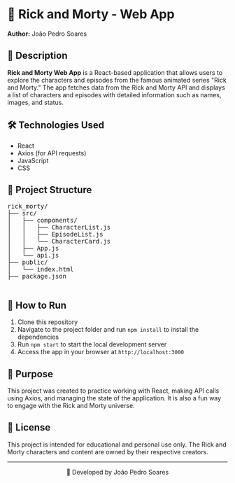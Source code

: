 
</head>
<body>
  <h1>👾 Rick and Morty - Web App</h1>
  <p><strong>Author:</strong> João Pedro Soares</p>

  <h2>📌 Description</h2>
  <p><strong>Rick and Morty Web App</strong> is a React-based application that allows users to explore the characters and episodes from the famous animated series "Rick and Morty." The app fetches data from the Rick and Morty API and displays a list of characters and episodes with detailed information such as names, images, and status.</p>

  <h2>🛠️ Technologies Used</h2>
  <ul>
    <li>React</li>
    <li>Axios (for API requests)</li>
    <li>JavaScript</li>
    <li>CSS</li>
  </ul>

  <h2>📂 Project Structure</h2>
  <pre>
rick_morty/
├── src/
│   ├── components/
│   │   ├── CharacterList.js
│   │   ├── EpisodeList.js
│   │   └── CharacterCard.js
│   ├── App.js
│   └── api.js
├── public/
│   └── index.html
├── package.json
  </pre>

  <h2>🚀 How to Run</h2>
  <ol>
    <li>Clone this repository</li>
    <li>Navigate to the project folder and run <code>npm install</code> to install the dependencies</li>
    <li>Run <code>npm start</code> to start the local development server</li>
    <li>Access the app in your browser at <code>http://localhost:3000</code></li>
  </ol>

  <h2>🎯 Purpose</h2>
  <p>This project was created to practice working with React, making API calls using Axios, and managing the state of the application. It is also a fun way to engage with the Rick and Morty universe.</p>

  <h2>📄 License</h2>
  <p>This project is intended for educational and personal use only. The Rick and Morty characters and content are owned by their respective creators.</p>

  <hr>
  <p align="center">📘 Developed by João Pedro Soares</p>
</body>
</html>
